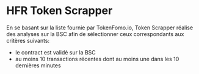 # HFR Token Scrapper

En se basant sur la liste fournie par TokenFomo.io, Token Scrapper réalise des analyses sur la BSC afin de sélectionner ceux correspondants aux critères suivants:
- le contract est validé sur la BSC
- au moins 10 transactions récentes dont au moins une dans les 10 dernières minutes